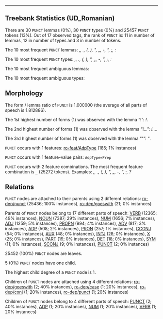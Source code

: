 

--------------------------------------------------------------------------------

## Treebank Statistics (UD_Romanian)

There are 30 `PUNCT` lemmas (0%), 30 `PUNCT` types (0%) and 25457 `PUNCT` tokens (13%).
Out of 17 observed tags, the rank of `PUNCT` is: 11 in number of lemmas, 12 in number of types and 3 in number of tokens.

The 10 most frequent `PUNCT` lemmas: <em>,, ., (, ), ", „, -, ”, ;, :</em>

The 10 most frequent `PUNCT` types:  <em>,, ., (, ), ", „, -, ”, ;, :</em>

The 10 most frequent ambiguous lemmas: 

The 10 most frequent ambiguous types:  



## Morphology

The form / lemma ratio of `PUNCT` is 1.000000 (the average of all parts of speech is 1.812886).

The 1st highest number of forms (1) was observed with the lemma “!”: <em>!</em>.

The 2nd highest number of forms (1) was observed with the lemma “!...”: <em>!...</em>.

The 3rd highest number of forms (1) was observed with the lemma “"”: <em>"</em>.

`PUNCT` occurs with 1 features: [ro-feat/AdpType]() (185; 1% instances)

`PUNCT` occurs with 1 feature-value pairs: `AdpType=Prep`

`PUNCT` occurs with 2 feature combinations.
The most frequent feature combination is `_` (25272 tokens).
Examples: <em>,, ., (, ), ", „, -, ”, :, ?</em>


## Relations

`PUNCT` nodes are attached to their parents using 2 different relations: [ro-dep/punct]() (25436; 100% instances), [ro-dep/goeswith]() (21; 0% instances)

Parents of `PUNCT` nodes belong to 17 different parts of speech: [VERB]() (12365; 49% instances), [NOUN]() (7387; 29% instances), [NUM]() (1656; 7% instances), [ADJ]() (1259; 5% instances), [PROPN]() (994; 4% instances), [ADV]() (817; 3% instances), [ADP]() (508; 2% instances), [PRON]() (257; 1% instances), [CCONJ]() (54; 0% instances), [AUX]() (48; 0% instances), [INTJ]() (28; 0% instances), [X]() (25; 0% instances), [PART]() (19; 0% instances), [DET]() (18; 0% instances), [SYM]() (11; 0% instances), [SCONJ]() (9; 0% instances), [PUNCT]() (2; 0% instances)

25452 (100%) `PUNCT` nodes are leaves.

5 (0%) `PUNCT` nodes have one child.

The highest child degree of a `PUNCT` node is 1.

Children of `PUNCT` nodes are attached using 4 different relations: [ro-dep/goeswith]() (2; 40% instances), [ro-dep/case]() (1; 20% instances), [ro-dep/conj]() (1; 20% instances), [ro-dep/punct]() (1; 20% instances)

Children of `PUNCT` nodes belong to 4 different parts of speech: [PUNCT]() (2; 40% instances), [ADP]() (1; 20% instances), [NUM]() (1; 20% instances), [VERB]() (1; 20% instances)


